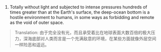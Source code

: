 1. Totally without light and subjected to intense pressures hundreds of times greater than at the Earth's surface, the deep-ocean bottom is a hostile environment to humans, in some ways as forbidding and remote as the void of outer space.
> Translation: 由于完全没有光，而且承受着比在地球表面大数百倍的极大压力，深海底部对人类而言是一个充满敌意的环境，在某些方面就像外层空间一样险恶和遥远。
